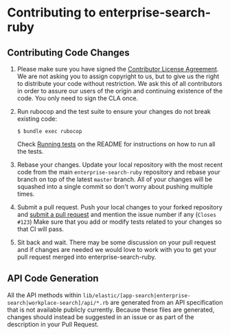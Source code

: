 # Contributing to enterprise-search-ruby

## Contributing Code Changes

1. Please make sure you have signed the [Contributor License
   Agreement](http://www.elastic.co/contributor-agreement/). We are not
   asking you to assign copyright to us, but to give us the right to distribute
   your code without restriction. We ask this of all contributors in order to
   assure our users of the origin and continuing existence of the code. You only
   need to sign the CLA once.
 
2. Run rubocop and the test suite to ensure your changes do not break existing
   code:
   
   ```
   $ bundle exec rubocop
   ```
   
   Check [Running
   tests](https://github.com/elastic/enterprise-search-ruby/#run-tests) on the
   README for instructions on how to run all the tests.

3. Rebase your changes. Update your local repository with the most recent code
   from the main `enterprise-search-ruby` repository and rebase your branch
   on top of the latest `master` branch. All of your changes will be squashed
   into a single commit so don't worry about pushing multiple times.
   
4. Submit a pull request. Push your local changes to your forked repository
   and [submit a pull request](https://github.com/elastic/enterprise-search-python/pulls)
   and mention the issue number if any (`Closes #123`) Make sure that you
   add or modify tests related to your changes so that CI will pass.
   
5. Sit back and wait. There may be some discussion on your pull request and
   if changes are needed we would love to work with you to get your pull request
   merged into enterprise-search-ruby.

## API Code Generation

All the API methods within
`lib/elastic/[app-search|enterprise-search|workplace-search]/api/*.rb` are
generated from an API specification that is not available publicly currently.
Because these files are generated, changes should instead be suggested in an
issue or as part of the description in your Pull Request.

